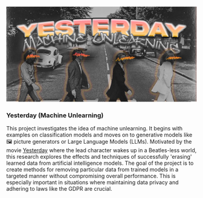 ![Repository banner](media/yesterday_banner.jpg)
### Yesterday (Machine Unlearning)

This project investigates the idea of machine unlearning. It begins with examples on classification models and moves on to generative models like 🖼️ picture generators or Large Language Models (LLMs). Motivated by the movie [Yesterday](https://en.wikipedia.org/wiki/Yesterday_(2019_film)) where the lead character wakes up in a Beatles-less world, this research explores the effects and techniques of successfully 'erasing' learned data from artificial intelligence models. The goal of the project is to create methods for removing particular data from trained models in a targeted manner without compromising overall performance. This is especially important in situations where maintaining data privacy and adhering to laws like the GDPR are crucial.

